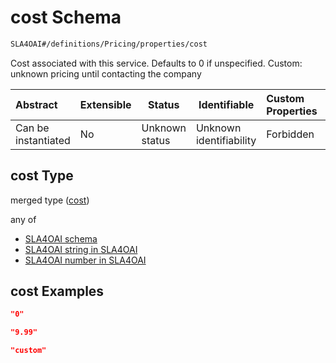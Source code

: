 # cost Schema

```txt
SLA4OAI#/definitions/Pricing/properties/cost
```

Cost associated with this service. Defaults to 0 if unspecified.
Custom: unknown pricing until contacting the company


| Abstract            | Extensible | Status         | Identifiable            | Custom Properties | Additional Properties | Access Restrictions | Defined In                                                                       |
| :------------------ | ---------- | -------------- | ----------------------- | :---------------- | --------------------- | ------------------- | -------------------------------------------------------------------------------- |
| Can be instantiated | No         | Unknown status | Unknown identifiability | Forbidden         | Allowed               | none                | [SLA4OAI.schema.json\*](../SLA4OAI.schema.json "open original schema") |

## cost Type

merged type ([cost](sla4oai-definitions-pricing-properties-cost.md))

any of

-   [SLA4OAI schema](sla4oai-definitions-pricing-properties-cost-anyof-0.md "check type definition")
-   [SLA4OAI string in SLA4OAI](sla4oai-definitions-pricing-properties-cost-anyof-1.md "check type definition")
-   [SLA4OAI number in SLA4OAI](sla4oai-definitions-pricing-properties-cost-anyof-2.md "check type definition")

## cost Examples

```json
"0"
```

```json
"9.99"
```

```json
"custom"
```
